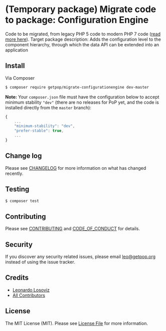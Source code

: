 # (Temporary package) Migrate code to package: Configuration Engine

<!--
[![Latest Version on Packagist][ico-version]][link-packagist]
[![Software License][ico-license]](LICENSE.md)
[![Build Status][ico-travis]][link-travis]
[![Coverage Status][ico-scrutinizer]][link-scrutinizer]
[![Quality Score][ico-code-quality]][link-code-quality]
[![Total Downloads][ico-downloads]][link-downloads]
-->

Code to be migrated, from legacy PHP 5 code to modern PHP 7 code ([read more here](https://github.com/leoloso/PoP#codebase-migration)). Target package description:  Adds the configuration level to the component hierarchy, through which the data API can be extended into an application


## Install

Via Composer

``` bash
$ composer require getpop/migrate-configurationengine dev-master
```

**Note:** Your `composer.json` file must have the configuration below to accept minimum stability `"dev"` (there are no releases for PoP yet, and the code is installed directly from the `master` branch):

```javascript
{
    ...
    "minimum-stability": "dev",
    "prefer-stable": true,
    ...
}
```

<!--
## Usage

``` php
```
-->

## Change log

Please see [CHANGELOG](CHANGELOG.md) for more information on what has changed recently.

## Testing

``` bash
$ composer test
```

## Contributing

Please see [CONTRIBUTING](CONTRIBUTING.md) and [CODE_OF_CONDUCT](CODE_OF_CONDUCT.md) for details.

## Security

If you discover any security related issues, please email leo@getpop.org instead of using the issue tracker.

## Credits

- [Leonardo Losoviz][link-author]
- [All Contributors][link-contributors]

## License

The MIT License (MIT). Please see [License File](LICENSE.md) for more information.

[ico-version]: https://img.shields.io/packagist/v/getpop/configurationengine.svg?style=flat-square
[ico-license]: https://img.shields.io/badge/license-MIT-brightgreen.svg?style=flat-square
[ico-travis]: https://img.shields.io/travis/getpop/configurationengine/master.svg?style=flat-square
[ico-scrutinizer]: https://img.shields.io/scrutinizer/coverage/g/getpop/configurationengine.svg?style=flat-square
[ico-code-quality]: https://img.shields.io/scrutinizer/g/getpop/configurationengine.svg?style=flat-square
[ico-downloads]: https://img.shields.io/packagist/dt/getpop/configurationengine.svg?style=flat-square

[link-packagist]: https://packagist.org/packages/getpop/configurationengine
[link-travis]: https://travis-ci.org/getpop/configurationengine
[link-scrutinizer]: https://scrutinizer-ci.com/g/getpop/configurationengine/code-structure
[link-code-quality]: https://scrutinizer-ci.com/g/getpop/configurationengine
[link-downloads]: https://packagist.org/packages/getpop/configurationengine
[link-author]: https://github.com/leoloso
[link-contributors]: ../../contributors
